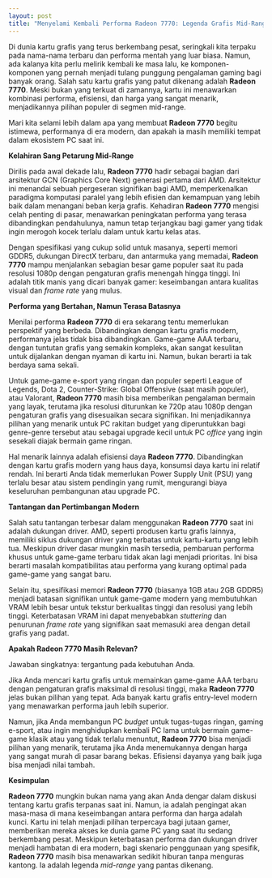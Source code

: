 ```yaml
---
layout: post
title: "Menyelami Kembali Performa Radeon 7770: Legenda Grafis Mid-Range"
---
```


Di dunia kartu grafis yang terus berkembang pesat, seringkali kita terpaku pada nama-nama terbaru dan performa mentah yang luar biasa. Namun, ada kalanya kita perlu melirik kembali ke masa lalu, ke komponen-komponen yang pernah menjadi tulang punggung pengalaman gaming bagi banyak orang. Salah satu kartu grafis yang patut dikenang adalah **Radeon 7770**. Meski bukan yang terkuat di zamannya, kartu ini menawarkan kombinasi performa, efisiensi, dan harga yang sangat menarik, menjadikannya pilihan populer di segmen mid-range.

Mari kita selami lebih dalam apa yang membuat **Radeon 7770** begitu istimewa, performanya di era modern, dan apakah ia masih memiliki tempat dalam ekosistem PC saat ini.

**Kelahiran Sang Petarung Mid-Range**

Dirilis pada awal dekade lalu, **Radeon 7770** hadir sebagai bagian dari arsitektur GCN (Graphics Core Next) generasi pertama dari AMD. Arsitektur ini menandai sebuah pergeseran signifikan bagi AMD, memperkenalkan paradigma komputasi paralel yang lebih efisien dan kemampuan yang lebih baik dalam menangani beban kerja grafis. Kehadiran **Radeon 7770** mengisi celah penting di pasar, menawarkan peningkatan performa yang terasa dibandingkan pendahulunya, namun tetap terjangkau bagi gamer yang tidak ingin merogoh kocek terlalu dalam untuk kartu kelas atas.

Dengan spesifikasi yang cukup solid untuk masanya, seperti memori GDDR5, dukungan DirectX terbaru, dan antarmuka yang memadai, **Radeon 7770** mampu menjalankan sebagian besar game populer saat itu pada resolusi 1080p dengan pengaturan grafis menengah hingga tinggi. Ini adalah titik manis yang dicari banyak gamer: keseimbangan antara kualitas visual dan *frame rate* yang mulus.

**Performa yang Bertahan, Namun Terasa Batasnya**

Menilai performa **Radeon 7770** di era sekarang tentu memerlukan perspektif yang berbeda. Dibandingkan dengan kartu grafis modern, performanya jelas tidak bisa dibandingkan. Game-game AAA terbaru, dengan tuntutan grafis yang semakin kompleks, akan sangat kesulitan untuk dijalankan dengan nyaman di kartu ini. Namun, bukan berarti ia tak berdaya sama sekali.

Untuk game-game e-sport yang ringan dan populer seperti League of Legends, Dota 2, Counter-Strike: Global Offensive (saat masih populer), atau Valorant, **Radeon 7770** masih bisa memberikan pengalaman bermain yang layak, terutama jika resolusi diturunkan ke 720p atau 1080p dengan pengaturan grafis yang disesuaikan secara signifikan. Ini menjadikannya pilihan yang menarik untuk PC rakitan budget yang diperuntukkan bagi genre-genre tersebut atau sebagai upgrade kecil untuk PC *office* yang ingin sesekali diajak bermain game ringan.

Hal menarik lainnya adalah efisiensi daya **Radeon 7770**. Dibandingkan dengan kartu grafis modern yang haus daya, konsumsi daya kartu ini relatif rendah. Ini berarti Anda tidak memerlukan Power Supply Unit (PSU) yang terlalu besar atau sistem pendingin yang rumit, mengurangi biaya keseluruhan pembangunan atau upgrade PC.

**Tantangan dan Pertimbangan Modern**

Salah satu tantangan terbesar dalam menggunakan **Radeon 7770** saat ini adalah dukungan driver. AMD, seperti produsen kartu grafis lainnya, memiliki siklus dukungan driver yang terbatas untuk kartu-kartu yang lebih tua. Meskipun driver dasar mungkin masih tersedia, pembaruan performa khusus untuk game-game terbaru tidak akan lagi menjadi prioritas. Ini bisa berarti masalah kompatibilitas atau performa yang kurang optimal pada game-game yang sangat baru.

Selain itu, spesifikasi memori **Radeon 7770** (biasanya 1GB atau 2GB GDDR5) menjadi batasan signifikan untuk game-game modern yang membutuhkan VRAM lebih besar untuk tekstur berkualitas tinggi dan resolusi yang lebih tinggi. Keterbatasan VRAM ini dapat menyebabkan *stuttering* dan penurunan *frame rate* yang signifikan saat memasuki area dengan detail grafis yang padat.

**Apakah Radeon 7770 Masih Relevan?**

Jawaban singkatnya: tergantung pada kebutuhan Anda.

Jika Anda mencari kartu grafis untuk memainkan game-game AAA terbaru dengan pengaturan grafis maksimal di resolusi tinggi, maka **Radeon 7770** jelas bukan pilihan yang tepat. Ada banyak kartu grafis entry-level modern yang menawarkan performa jauh lebih superior.

Namun, jika Anda membangun PC *budget* untuk tugas-tugas ringan, gaming e-sport, atau ingin menghidupkan kembali PC lama untuk bermain game-game klasik atau yang tidak terlalu menuntut, **Radeon 7770** bisa menjadi pilihan yang menarik, terutama jika Anda menemukannya dengan harga yang sangat murah di pasar barang bekas. Efisiensi dayanya yang baik juga bisa menjadi nilai tambah.

**Kesimpulan**

**Radeon 7770** mungkin bukan nama yang akan Anda dengar dalam diskusi tentang kartu grafis terpanas saat ini. Namun, ia adalah pengingat akan masa-masa di mana keseimbangan antara performa dan harga adalah kunci. Kartu ini telah menjadi pilihan terpercaya bagi jutaan gamer, memberikan mereka akses ke dunia game PC yang saat itu sedang berkembang pesat. Meskipun keterbatasan performa dan dukungan driver menjadi hambatan di era modern, bagi skenario penggunaan yang spesifik, **Radeon 7770** masih bisa menawarkan sedikit hiburan tanpa menguras kantong. Ia adalah legenda *mid-range* yang pantas dikenang.
